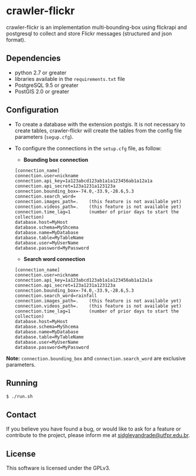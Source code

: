 # crawler-flickr

crawler-flickr is an implementation multi-bounding-box using flickrapi and postgresql to collect and store Flickr messages (structured and json format).

## Dependencies

* python 2.7 or greater
* libraries available in the `requirements.txt` file
* PostgreSQL 9.5 or greater
* PostGIS 2.0 or greater

## Configuration

* To create a database with the extension postgis. It is not necessary to create tables, crawler-flickr will create the tables from the config file parameters (`segup.cfg`).
* To configure the connections in the `setup.cfg` file, as follow:

    * __Bounding box connection__

    ```
    [connection_name]
    connection.user=nickname
    connection.api_key=1a123abcd123ab1a1a123456ab1a12a1a
    connection.api_secret=123a1231a123123a
    connection.bounding_box=-74.0,-33.9,-28.6,5.3
    connection.search_word=
    connection.images_path=.    (this feature is not available yet)
    connection.videos_path=.    (this feature is not available yet)
    connection.time_lag=1       (number of prior days to start the collection)
    database.host=MyHost
    database.schema=MyShcema
    database.name=MyDatabase
    database.table=MyTableName
    database.user=MyUserName
    database.password=MyPassword
    
    ```
        
    * __Search word connection__

    ```
    [connection_name]
    connection.user=nickname
    connection.api_key=1a123abcd123ab1a1a123456ab1a12a1a
    connection.api_secret=123a1231a123123a
    connection.bounding_box=-74.0,-33.9,-28.6,5.3
    connection.search_word=rainfall
    connection.images_path=.    (this feature is not available yet)
    connection.videos_path=.    (this feature is not available yet)
    connection.time_lag=1       (number of prior days to start the collection)
    database.host=MyHost
    database.schema=MyShcema
    database.name=MyDatabase
    database.table=MyTableName
    database.user=MyUserName
    database.password=MyPassword
    ```

**Note:** `connection.bounding_box` and `connection.search_word` are exclusive parameters.


## Running

    $ ./run.sh

## Contact

If you believe you have found a bug, or would like to ask for a feature or contribute to the project, please inform me at sidgleyandrade@utfpr.edu.br.

## License

This software is licensed under the GPLv3.
